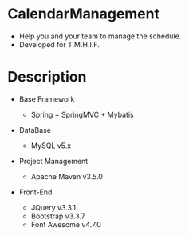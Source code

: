 # CalendarManagement
+ Help you and your team to manage the schedule.
+ Developed for T.M.H.I.F.

# Description
+ Base Framework
  + Spring + SpringMVC + Mybatis 
 
+ DataBase
  + MySQL v5.x
  
+ Project Management
  + Apache Maven v3.5.0
  
+ Front-End
  + JQuery v3.3.1
  + Bootstrap v3.3.7
  + Font Awesome v4.7.0
